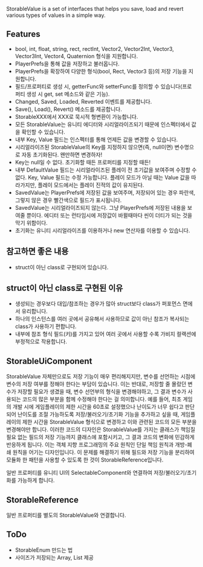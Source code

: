 StorableValue is a set of interfaces that helps you save, load and revert various types of values in a simple way.

## Features

- bool, int, float, string, rect, rectInt, Vector2, Vector2Int, Vector3, Vector3Int, Vector4, Quaternion 형식을 지원합니다.
- PlayerPrefs을 통해 값을 저장하고 불러옵니다.
- PlayerPrefs을 확장하여 다양한 형식(bool, Rect, Vector3 등)의 저장 기능을 지원합니다.
- 필드/프로퍼티로 생성 시, getterFunc와 setterFunc를 정의할 수 있습니다(프로퍼티 생성 시 get, set 메소드와 같은 기능).
- Changed, Saved, Loaded, Reverted 이벤트를 제공합니다.
- Save(), Load(), Revert() 메소드를 제공합니다.
- StorableXXX에서 XXX로 묵시적 형변환이 가능합니다.
- 모든 StorableValue는 유니티 에디터와 시리얼라이즈되기 때문에 인스펙터에서 값을 확인할 수 있습니다.
- 내부 Key, Value 필드는 인스펙터를 통해 언제든 값을 변경할 수 있습니다.
- 시리얼라이즈된 StorableValue의 Key를 지정하지 않으면(즉, null이면) 변수명으로 자동 초기화된다. 왠만하면 변경하자!
- Key는 null일 수 없다. 초기화할 때든 프로퍼티를 지정할 때든!
- 내부 DefaultValue 필드는 시리얼라이즈된 플레이 전 초기값을 보여주며 수정할 수 없다. Key, Value 필드는 수정 가능합니다. 플레이 모드가 아닐 때는 Value 값을 따라가지만, 플레이 모드에서는 플레이 진적의 값이 유지된다.
- SavedValue는 PlayerPrefs에 저장된 값을 보여주며, 저장되어 있는 경우 파란색, 그렇지 않은 경우 빨간색으로 필드가 표시됩니다.
- SavedValue는 시리얼라이즈되지 않는다. 그냥 PlayerPrefs에 저장된 내용을 보여줄 뿐이다. 에디터 또는 런타임시에 저장값이 바뀔때마다 씬이 더티가 되는 것을 막기 위함이다.
- 초기화는 유니티 시리얼라이즈를 이용하거나 new 연산자를 이용할 수 있습니다.

## 참고하면 좋은 내용

- struct이 아닌 class로 구현되어 있습니다.

## struct이 아닌 class로 구현된 이유

- 생성되는 경우보다 대입/참조하는 경우가 많아 struct보다 class가 퍼포먼스 면에서 유리합니다.
- 하나의 인스턴스를 여러 곳에서 공유해서 사용하므로 값이 아닌 참조가 복사되는 class가 사용하기 편합니다.
- 내부에 참조 형식 필드(키)를 가지고 있어 여러 곳에서 사용할 수록 가비지 컬랙션에 부정적으로 작용합니다.

## StorableUiComponent

StorableValue 자체만으로도 저장 기능이 매우 편리해지지만, 변수를 선언하는 시점에 변수의 저장 여부를 정해야 한다는 부담이 있습니다. 이는 반대로, 저장할 줄 몰랐던 변수가 저장할 필요가 생겼을 때, 변수 선언부의 형식을 변경해야하고, 그 결과 변수가 사용되는 코드의 많은 부분을 함께 수정해야 한다는 걸 의미합니다. 예를 들어, 최초 게임의 개발 시에 게임플레이의 제한 시간을 60초로 설정했으나 난이도가 너무 쉽다고 판단되어 난이도를 조절 가능하도록 저장/불러오기/초기화 기능을 추가하고 싶을 때, 게임플레이의 제한 시간을 StorableValue 형식으로 변경하고 이와 관련된 코드의 모든 부분을 변경해야만 합니다. 이러한 코드의 디자인은 StorableValue를 가지는 클래스가 책임질 필요 없는 필드의 저장 기능까지 클래스에 포함시키고, 그 결과 코드의 변화에 민감하게 반응하게 됩니다. 이는 객체 지향 프로그래밍의 주요 원칙인 단일 책임 원칙과 개방-폐쇄 원칙을 어기는 디자인입니다. 이 문제를 해결하기 위해 필드와 저장 기능을 분리하여 모듈화 한 패턴을 사용할 수 있도록 한 것이 StorableReference입니다.

일반 프로퍼티를 유니티 UI의 SelectableComponent와 연결하여 저장/불러오기/초기화를 가능하게 합니다.

## StorableReference

일반 프로퍼티를 별도의 StorableValue와 연결합니다.

## ToDo

- StorableEnum 만드는 법
- 사이즈가 저장되는 Array, List 제공